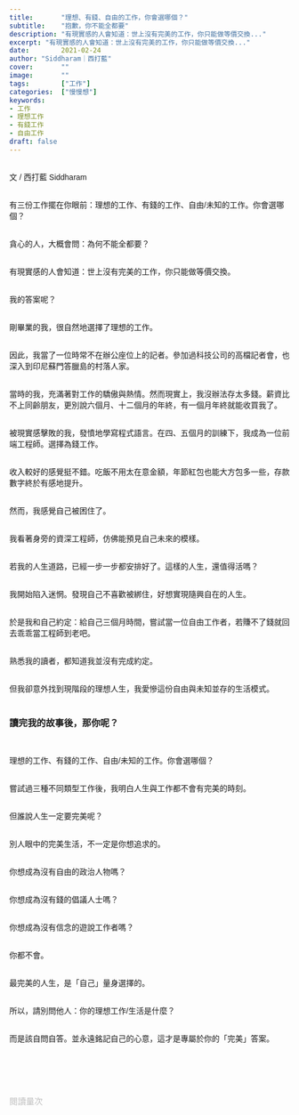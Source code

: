 ```yaml
---
title:       "理想、有錢、自由的工作，你會選哪個？"
subtitle:    "抱歉，你不能全都要"
description: "有現實感的人會知道：世上沒有完美的工作，你只能做等價交換..."
excerpt: "有現實感的人會知道：世上沒有完美的工作，你只能做等價交換..."
date:        2021-02-24
author: "Siddharam｜西打藍"
cover:       ""
image:       ""
tags:        ["工作"]
categories:  ["慢慢想"]
keywords:
- 工作
- 理想工作
- 有錢工作
- 自由工作
draft: false
---
```


<article style="font-family: 'Noto Sans TC', '微軟正黑體', sans-serif; font-weight: 300;">

<br>文 / 西打藍 Siddharam<br><br>

有三份工作擺在你眼前：理想的工作、有錢的工作、自由/未知的工作。你會選哪個？<br><br>

貪心的人，大概會問：為何不能全都要？<br><br>

有現實感的人會知道：世上沒有完美的工作，你只能做等價交換。<br><br>

我的答案呢？<br><br>

剛畢業的我，很自然地選擇了理想的工作。<br><br>

因此，我當了一位時常不在辦公座位上的記者。參加過科技公司的高檔記者會，也深入到印尼蘇門答臘島的村落人家。<br><br>

當時的我，充滿著對工作的驕傲與熱情。然而現實上，我沒辦法存太多錢。薪資比不上同齡朋友，更別說六個月、十二個月的年終，有一個月年終就能收買我了。<br><br>

被現實感擊敗的我，發憤地學寫程式語言。在四、五個月的訓練下，我成為一位前端工程師。選擇為錢工作。<br><br>

收入較好的感覺挺不錯。吃飯不用太在意金額，年節紅包也能大方包多一些，存款數字終於有感地提升。<br><br>

然而，我感覺自己被困住了。<br><br>

我看著身旁的資深工程師，仿佛能預見自己未來的模樣。<br><br>

若我的人生道路，已經一步一步都安排好了。這樣的人生，還值得活嗎？<br><br>

我開始陷入迷惘。發現自己不喜歡被綁住，好想實現隨興自在的人生。<br><br>

於是我和自己約定：給自己三個月時間，嘗試當一位自由工作者，若賺不了錢就回去乖乖當工程師到老吧。<br><br>

熟悉我的讀者，都知道我並沒有完成約定。<br><br>

但我卻意外找到現階段的理想人生，我愛慘這份自由與未知並存的生活模式。<br><br>

<h3 class="article-h1-color">讀完我的故事後，那你呢？</h3><br>

理想的工作、有錢的工作、自由/未知的工作。你會選哪個？<br><br>

嘗試過三種不同類型工作後，我明白人生與工作都不會有完美的時刻。<br><br>

但誰說人生一定要完美呢？<br><br>

別人眼中的完美生活，不一定是你想追求的。<br><br>

你想成為沒有自由的政治人物嗎？<br><br>

你想成為沒有錢的倡議人士嗎？<br><br>

你想成為沒有信念的遊說工作者嗎？<br><br>

你都不會。<br><br>

最完美的人生，是「自己」量身選擇的。<br><br>

所以，請別問他人：你的理想工作/生活是什麼？<br><br>

而是該自問自答。並永遠銘記自己的心意，這才是專屬於你的「完美」答案。<br><br>



<br><br><br>

</article>

<div style="color: #bfbfbf; font-size: 15px;" id="busuanzi_container_page_pv">
  閱讀量<span id="busuanzi_value_page_pv"></span>次
</div>

<script src="../../js/post.js"></script>




